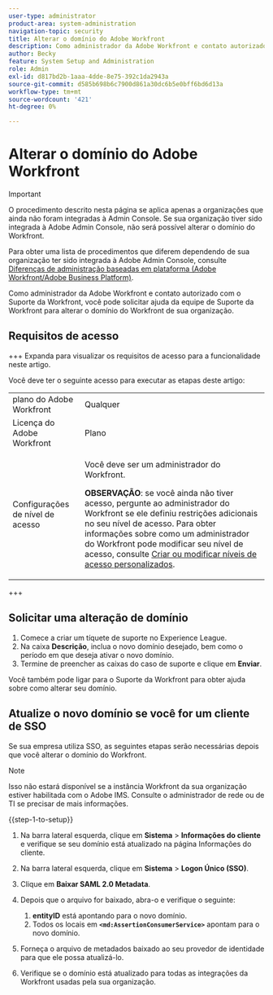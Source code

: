 ```yaml
---
user-type: administrator
product-area: system-administration
navigation-topic: security
title: Alterar o domínio do Adobe Workfront
description: Como administrador da Adobe Workfront e contato autorizado com o Suporte da Workfront, você pode solicitar ajuda da equipe de Suporte da Workfront para alterar o domínio do Workfront de sua organização.
author: Becky
feature: System Setup and Administration
role: Admin
exl-id: d817bd2b-1aaa-4dde-8e75-392c1da2943a
source-git-commit: d585b698b6c7900d861a30dc6b5e0bff6bd6d13a
workflow-type: tm+mt
source-wordcount: '421'
ht-degree: 0%

---
```


# Alterar o domínio do Adobe Workfront

>[!IMPORTANT]
>
>O procedimento descrito nesta página se aplica apenas a organizações que ainda não foram integradas à Admin Console. Se sua organização tiver sido integrada à Adobe Admin Console, não será possível alterar o domínio do Workfront.
>
>Para obter uma lista de procedimentos que diferem dependendo de sua organização ter sido integrada à Adobe Admin Console, consulte [Diferenças de administração baseadas em plataforma (Adobe Workfront/Adobe Business Platform)](../../../administration-and-setup/get-started-wf-administration/actions-in-admin-console.md).

Como administrador da Adobe Workfront e contato autorizado com o Suporte da Workfront, você pode solicitar ajuda da equipe de Suporte da Workfront para alterar o domínio do Workfront de sua organização.

## Requisitos de acesso

+++ Expanda para visualizar os requisitos de acesso para a funcionalidade neste artigo.

Você deve ter o seguinte acesso para executar as etapas deste artigo:

<table style="table-layout:auto"> 
 <col> 
 <col> 
 <tbody> 
  <tr> 
   <td role="rowheader">plano do Adobe Workfront</td> 
   <td>Qualquer</td> 
  </tr> 
  <tr> 
   <td role="rowheader">Licença do Adobe Workfront</td> 
   <td>Plano</td> 
  </tr> 
  <tr> 
   <td role="rowheader">Configurações de nível de acesso</td> 
   <td> <p>Você deve ser um administrador do Workfront.</p> <p><b>OBSERVAÇÃO</b>: se você ainda não tiver acesso, pergunte ao administrador do Workfront se ele definiu restrições adicionais no seu nível de acesso. Para obter informações sobre como um administrador do Workfront pode modificar seu nível de acesso, consulte <a href="../../../administration-and-setup/add-users/configure-and-grant-access/create-modify-access-levels.md" class="MCXref xref">Criar ou modificar níveis de acesso personalizados</a>.</p> </td> 
  </tr> 
 </tbody> 
</table>

+++

## Solicitar uma alteração de domínio

1. Comece a criar um tíquete de suporte no Experience League.
1. Na caixa **Descrição**, inclua o novo domínio desejado, bem como o período em que deseja ativar o novo domínio.
1. Termine de preencher as caixas do caso de suporte e clique em **Enviar**.

Você também pode ligar para o Suporte da Workfront para obter ajuda sobre como alterar seu domínio.

## Atualize o novo domínio se você for um cliente de SSO

Se sua empresa utiliza SSO, as seguintes etapas serão necessárias depois que você alterar o domínio do Workfront.

>[!NOTE]
>
>Isso não estará disponível se a instância Workfront da sua organização estiver habilitada com o Adobe IMS. Consulte o administrador de rede ou de TI se precisar de mais informações.

{{step-1-to-setup}}

1. Na barra lateral esquerda, clique em **Sistema** > **Informações do cliente** e verifique se seu domínio está atualizado na página Informações do cliente.

1. Na barra lateral esquerda, clique em **Sistema** > **Logon Único (SSO)**.

1. Clique em **Baixar SAML 2.0 Metadata**.
1. Depois que o arquivo for baixado, abra-o e verifique o seguinte:

   1. **entityID** está apontando para o novo domínio.
   1. Todos os locais em **`<md:AssertionConsumerService>`** apontam para o novo domínio.

1. Forneça o arquivo de metadados baixado ao seu provedor de identidade para que ele possa atualizá-lo.
1. Verifique se o domínio está atualizado para todas as integrações da Workfront usadas pela sua organização.
